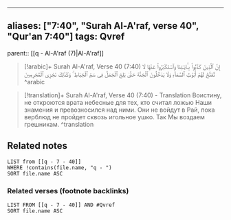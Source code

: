 
---
aliases: ["7:40", "Surah Al-A'raf, verse 40", "Qur'an 7:40"]
tags: Qvref
---

parent:: [[q - Al-A'raf (7)|Al-A'raf]]

> [!arabic]+ Surah Al-A'raf, Verse 40 (7:40)
> <span class="quran-arabic">إِنَّ ٱلَّذِينَ كَذَّبُوا۟ بِـَٔايَـٰتِنَا وَٱسْتَكْبَرُوا۟ عَنْهَا لَا تُفَتَّحُ لَهُمْ أَبْوَٰبُ ٱلسَّمَآءِ وَلَا يَدْخُلُونَ ٱلْجَنَّةَ حَتَّىٰ يَلِجَ ٱلْجَمَلُ فِى سَمِّ ٱلْخِيَاطِ ۚ وَكَذَٰلِكَ نَجْزِى ٱلْمُجْرِمِينَ</span>
^arabic

> [!translation]+ Surah Al-A'raf, Verse 40 (7:40) - Translation
> Воистину, не откроются врата небесные для тех, кто считал ложью Наши знамения и превозносился над ними. Они не войдут в Рай, пока верблюд не пройдет сквозь игольное ушко. Так Мы воздаем грешникам.
^translation



## Related notes
```dataview
LIST from [[q - 7 - 40]]
WHERE !contains(file.name, "q - ")
SORT file.name ASC
```

### Related verses (footnote backlinks)
```dataview
LIST FROM [[q - 7 - 40]] AND #Qvref
SORT file.name ASC
```

